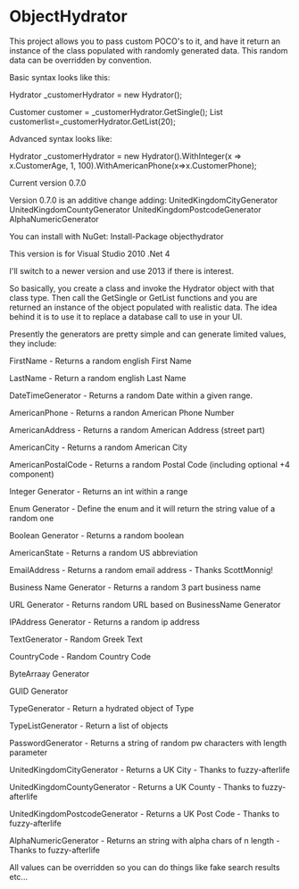 ObjectHydrator
==============

This project allows you to pass custom POCO's to it, and have it return an instance of the class populated with randomly generated data. This random data can be overridden by convention.

Basic syntax looks like this:

Hydrator<Customer> _customerHydrator = new Hydrator<Customer>();

Customer customer = _customerHydrator.GetSingle();
List<Customer> customerlist=_customerHydrator.GetList(20);

Advanced syntax looks like:

Hydrator<Customer> _customerHydrator = new Hydrator<Customer>().WithInteger(x => x.CustomerAge, 1, 100).WithAmericanPhone(x=>x.CustomerPhone);

Current version 0.7.0

Version 0.7.0 is an additive change adding:
UnitedKingdomCityGenerator
UnitedKingdomCountyGenerator
UnitedKingdomPostcodeGenerator
AlphaNumericGenerator

You can install with NuGet: Install-Package objecthydrator

This version is for Visual Studio 2010 .Net 4

I'll switch to a newer version and use 2013 if there is interest.

So basically, you create a class and invoke the Hydrator object with that class type. Then call the GetSingle or GetList functions and you are returned an instance of the object populated with realistic data. The idea behind it is to use it to replace a database call to use in your UI. 

Presently the generators are pretty simple and can generate limited values, they include:

FirstName - Returns a random english First Name

LastName - Return a random english Last Name

DateTimeGenerator - Returns a random Date within a given range.

AmericanPhone - Returns a randon American Phone Number

AmericanAddress - Returns a random American Address (street part)

AmericanCity - Returns a random American City

AmericanPostalCode - Returns a random Postal Code (including optional +4 component)

Integer Generator - Returns an int within a range

Enum Generator - Define the enum and it will return the string value of a random one 

Boolean Generator - Returns a random boolean

AmericanState - Returns a random US abbreviation

EmailAddress - Returns a random email address - Thanks ScottMonnig! 

Business Name Generator - Returns a random 3 part business name

URL Generator - Returns random URL based on BusinessName Generator 

IPAddress Generator - Returns a random ip address

TextGenerator - Random Greek Text

CountryCode - Random Country Code

ByteArraay Generator

GUID Generator

TypeGenerator - Return a hydrated object of Type

TypeListGenerator - Return a list of objects

PasswordGenerator - Returns a string of random pw characters with length parameter

UnitedKingdomCityGenerator - Returns a UK City - Thanks to fuzzy-afterlife

UnitedKingdomCountyGenerator - Returns a UK County - Thanks to fuzzy-afterlife

UnitedKingdomPostcodeGenerator - Returns a UK Post Code - Thanks to fuzzy-afterlife

AlphaNumericGenerator - Returns an string with alpha chars of n length - Thanks to fuzzy-afterlife


All values can be overridden so you can do things like fake search results etc...
